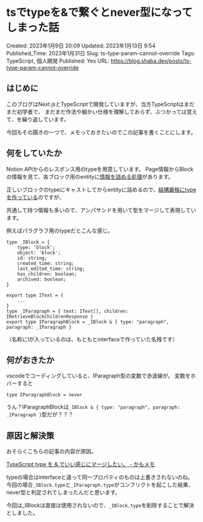 # tsでtypeを&で繋ぐとnever型になってしまった話

Created: 2023年1月9日 20:09
Updated: 2023年1月13日 9:54
Published_Time: 2023年1月31日
Slug: ts-type-param-cannot-override
Tags: TypeScript, 個人開発
Published: Yes
URL: https://blog.shaba.dev/posts/ts-type-param-cannot-override

## はじめに

このブログはNext.jsとTypeScriptで開発していますが、当方TypeScriptはまだまだ初学者で、
まだまだ作法や細かい仕様を理解しておらず、ぶつかっては覚えて、を繰り返しています。

今回もその躓きの一つで、メモっておきたいのでこの記事を書くことにします。

## 何をしていたか

Notion APIからのレスポンス用のtypeを用意しています。
Page情報からBlockの情報を見て、各ブロック用のentityに[情報を詰める処理](https://github.com/shabaraba/Notiography/blob/b5bcd9249b073c4dad8c8481b862cc0b7b70b080/src/application/modules/post/objects/factories/BlockFactory.ts#L20)があります。

正しいブロックのtypeにキャストしてからentityに詰めるので、[結構厳格にtypeを作っている](https://github.com/shabaraba/Notiography/blob/b5bcd9249b073c4dad8c8481b862cc0b7b70b080/src/core/types/NotionApiResponses.ts)のですが、

共通して持つ情報も多いので、アンパサンドを用いて型をマージして表現しています。

例えばパラグラフ用のtypeだとこんな感じ。

```tsx
type _IBlock = {
    type: 'block';
    object: 'block';
    id: string;
    created_time: string;
    last_edited_time: string;
    has_children: boolean;
    archived: boolean;
}

export type IText = {
	...
}
type _IParagraph = { text: IText[], children: IRetrieveBlockChildrenResponse }
export type IParagraphBlock = _IBlock & { type: "paragraph", paragraph: _IParagraph }
```

（名称にIが入っているのは、もともとinterfaceで作っていた名残です）

## 何がおきたか

vscodeでコーディングしていると、IParagraph型の変数で赤波線が。
変数をホバーすると

```tsx
type IParagraphBlock = never
```

うん？IParagraphBlockは`_IBlock & { type: "paragraph", paragraph: _IParagraph }`型だが？？？

## 原因と解決策

おそらくこちらの記事の内容が原因。

[TypeScript type を & でいい感じにマージしたい。 - かもメモ](https://chaika.hatenablog.com/entry/2020/02/22/083000)

typeの場合はinterfaceと違って同一プロパティのものは上書きされないのね。
今回の場合`_IBlock.type`と`_IParagraph.type`がコンフリクトを起こした結果、never型と判定されてしまったんだと思います。

今回は_IBlockは直接は使用されないので、`_IBlock.type`を削除することで解決としました。
